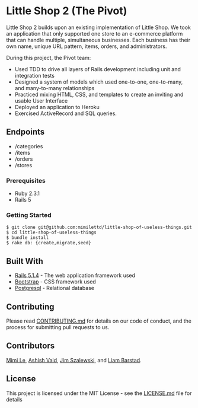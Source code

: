 # Little Shop 2 (The Pivot) 

Little Shop 2 builds upon an existing implementation of Little Shop. We took an application that only supported one store to an e-commerce platform that can handle multiple, simultaneous businesses. Each business has their own name, unique URL pattern, items, orders, and administrators.

During this project, the Pivot team:

* Used TDD to drive all layers of Rails development including unit and integration tests
* Designed a system of models which used one-to-one, one-to-many, and many-to-many relationships
* Practiced mixing HTML, CSS, and templates to create an inviting and usable User Interface
* Deployed an application to Heroku
* Exercised ActiveRecord and SQL queries. 

## Endpoints

* /categories
* /items
* /orders
* /stores

### Prerequisites

* Ruby 2.3.1
* Rails 5

### Getting Started
```
$ git clone git@github.com:mimilettd/little-shop-of-useless-things.git
$ cd little-shop-of-useless-things
$ bundle install
$ rake db: {create,migrate,seed}
```

## Built With

* [Rails 5.1.4](http://api.rubyonrails.org) - The web application framework used
* [Bootstrap](https://getbootstrap.com/docs/4.0/getting-started/introduction/) - CSS framework used
* [Postgresql](https://www.postgresql.org/) - Relational database

## Contributing

Please read [CONTRIBUTING.md](https://gist.github.com/PurpleBooth/b24679402957c63ec426) for details on our code of conduct, and the process for submitting pull requests to us.

## Contributors

<a href="https://github.com/mimilettd">Mimi Le</a>, <a href="https://github.com/vaidashi">Ashish Vaid</a>, <a href="https://github.com/jimszalew">Jim Szalewski</a>, and <a href="https://github.com/liambarstad">Liam Barstad</a>.


## License

This project is licensed under the MIT License - see the [LICENSE.md](LICENSE.md) file for details
